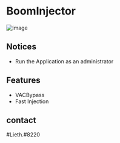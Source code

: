 # BoomInjector
![image](https://user-images.githubusercontent.com/83485103/170792887-904f58e9-8a8c-4e30-9374-e462cd8399ab.png)

## Notices

- Run the Application as an administrator

## Features

- VACBypass
- Fast Injection

## contact

#Lieth.#8220
